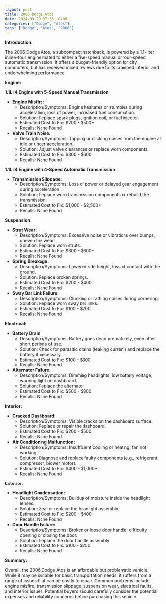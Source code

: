 ```yaml
---
layout: post
title: 2006 Dodge Atos
date: 2024-03-29 07:33 -0400
categories: ["Dodge", "Atos"]
tags: ["Dodge", "Atos", "2006"]
---
```

**Introduction:**

The 2006 Dodge Atos, a subcompact hatchback, is powered by a 1.1-liter inline-four engine mated to either a five-speed manual or four-speed automatic transmission. It offers a budget-friendly option for city commuters, but has received mixed reviews due to its cramped interior and underwhelming performance.

**Engine:**

**1.1L I4 Engine with 5-Speed Manual Transmission**

* **Engine Misfire:**
    * Description/Symptoms: Engine hesitates or stumbles during acceleration, loss of power, increased fuel consumption.
    * Solution: Replace spark plugs, ignition coil, or fuel injector.
    * Estimated Cost to Fix: $200 - $500+
    * Recalls: None Found
* **Valve Train Noise:**
    * Description/Symptoms: Tapping or clicking noises from the engine at idle or under acceleration.
    * Solution: Adjust valve clearances or replace worn components.
    * Estimated Cost to Fix: $300 - $600
    * Recalls: None Found

**1.1L I4 Engine with 4-Speed Automatic Transmission**

* **Transmission Slippage:**
    * Description/Symptoms: Loss of power or delayed gear engagement during acceleration.
    * Solution: Replace worn transmission components or rebuild the transmission.
    * Estimated Cost to Fix: $1,000 - $2,500+
    * Recalls: None Found

**Suspension:**

* **Strut Wear:**
    * Description/Symptoms: Excessive noise or vibrations over bumps, uneven tire wear.
    * Solution: Replace worn struts.
    * Estimated Cost to Fix: $300 - $600+
    * Recalls: None Found
* **Spring Breakage:**
    * Description/Symptoms: Lowered ride height, loss of contact with the ground.
    * Solution: Replace broken springs.
    * Estimated Cost to Fix: $200 - $400
    * Recalls: None Found
* **Sway Bar Link Failure:**
    * Description/Symptoms: Clunking or rattling noises during cornering.
    * Solution: Replace worn sway bar links.
    * Estimated Cost to Fix: $100 - $200
    * Recalls: None Found

**Electrical:**

* **Battery Drain:**
    * Description/Symptoms: Battery goes dead prematurely, even after short periods of use.
    * Solution: Check for parasitic drains (leaking current) and replace the battery if necessary.
    * Estimated Cost to Fix: $100 - $300
    * Recalls: None Found
* **Alternator Failure:**
    * Description/Symptoms: Dimming headlights, low battery voltage, warning light on dashboard.
    * Solution: Replace the alternator.
    * Estimated Cost to Fix: $500 - $800
    * Recalls: None Found

**Interior:**

* **Cracked Dashboard:**
    * Description/Symptoms: Visible cracks on the dashboard surface.
    * Solution: Replace or repair the dashboard.
    * Estimated Cost to Fix: $200 - $500
    * Recalls: None Found
* **Air Conditioning Malfunction:**
    * Description/Symptoms: Insufficient cooling or heating, fan not working.
    * Solution: Diagnose and replace faulty components (e.g., refrigerant, compressor, blower motor).
    * Estimated Cost to Fix: $400 - $1,000+
    * Recalls: None Found

**Exterior:**

* **Headlight Condensation:**
    * Description/Symptoms: Buildup of moisture inside the headlight lenses.
    * Solution: Seal or replace the headlight assembly.
    * Estimated Cost to Fix: $200 - $400
    * Recalls: None Found
* **Door Handle Failure:**
    * Description/Symptoms: Broken or loose door handle, difficulty opening or closing the door.
    * Solution: Replace the door handle assembly.
    * Estimated Cost to Fix: $100 - $250
    * Recalls: None Found

**Summary:**

Overall, the 2006 Dodge Atos is an affordable but problematic vehicle. While it may be suitable for basic transportation needs, it suffers from a range of issues that can be costly to repair. Common problems include engine misfire, transmission slippage, suspension wear, electrical faults, and interior issues. Potential buyers should carefully consider the potential expenses and reliability concerns before purchasing this vehicle.
